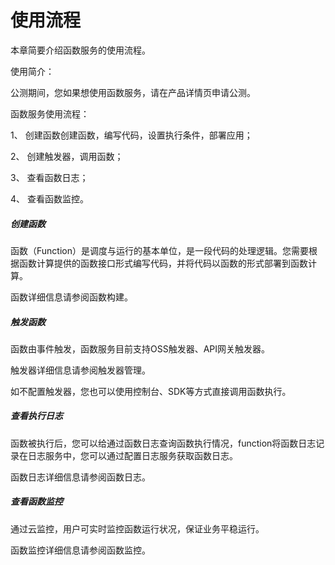 # 使用流程

本章简要介绍函数服务的使用流程。

使用简介：

公测期间，您如果想使用函数服务，请在产品详情页申请公测。

函数服务使用流程：

1、 创建函数创建函数，编写代码，设置执行条件，部署应用；

2、 创建触发器，调用函数；

3、 查看函数日志；

4、 查看函数监控。

 

##### 创建函数

函数（Function）是调度与运行的基本单位，是一段代码的处理逻辑。您需要根据函数计算提供的函数接口形式编写代码，并将代码以函数的形式部署到函数计算。

函数详细信息请参阅函数构建。

 

##### 触发函数

函数由事件触发，函数服务目前支持OSS触发器、API网关触发器。

触发器详细信息请参阅触发器管理。

如不配置触发器，您也可以使用控制台、SDK等方式直接调用函数执行。



##### 查看执行日志

函数被执行后，您可以给通过函数日志查询函数执行情况，function将函数日志记录在日志服务中，您可以通过配置日志服务获取函数日志。

函数日志详细信息请参阅函数日志。



##### 查看函数监控
通过云监控，用户可实时监控函数运行状况，保证业务平稳运行。

函数监控详细信息请参阅函数监控。
